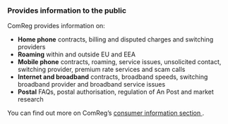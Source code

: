###  Provides information to the public

ComReg provides information on:

  * **Home phone** contracts, billing and disputed charges and switching providers 
  * **Roaming** within and outside EU and EEA 
  * **Mobile phone** contracts, roaming, service issues, unsolicited contact, switching provider, premium rate services and scam calls 
  * **Internet and broadband** contracts, broadband speeds, switching broadband provider and broadband service issues 
  * **Postal** FAQs, postal authorisation, regulation of An Post and market research 

You can find out more on ComReg’s [ consumer information section
](https://www.comreg.ie/consumer-information/) .
